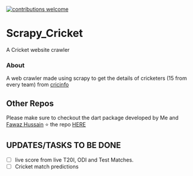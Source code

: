 [![contributions welcome](https://img.shields.io/badge/contributions-welcome-brightgreen.svg?style=flat)](https://github.com/dwyl/esta/issues)

# Scrapy_Cricket
A Cricket website crawler

### About 
A web crawler made using scrapy to get the details of cricketers (15 from every team) from [cricinfo](https://www.espncricinfo.com/)

## Other Repos
Please make sure to checkout the dart package developed by Me and [Fawaz Hussain](https://github.com/fawazhussain)
:star: the repo [HERE](https://pub.dev/packages/flutter_otp)

## UPDATES/TASKS TO BE DONE

- [ ] live score from live T20I, ODI and Test Matches.
- [ ] Cricket match predictions
